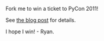Fork me to win a ticket to PyCon 2011!


See [the blog post][pt] for details.

[pt]: https://github.com/blog/799-win-a-ticket-to-pycon-us-2011


I hope I win! - Ryan.